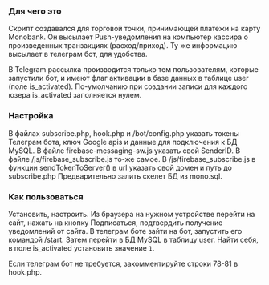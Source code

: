 ### Для чего это
Скрипт создавался для торговой точки, принимающей платежи на карту Monobank.
Он высылает Push-уведомления на компьютер кассира о произведенных транзакциях (расход/приход).
Ту же информацию высылает в телеграм бот, для удобства.

В Telegram рассылка производится только тем пользователям, которые запустили бот, и имеют флаг активации в базе данных в таблице user (поле is_activated).
По-умолчанию при создании записи для каждого юзера is_activated заполняется нулем.

### Настройка
В файлах subscribe.php, hook.php и /bot/config.php указать токены Телеграм бота, ключ Google apis и данные для подключения к БД MySQL.
В файле firebase-messaging-sw.js указать свой SenderID. В файле /js/firebase_subscribe.js то-же самое.
В /js/firebase_subscribe.js в функции sendTokenToServer() в url указать свой домен и путь до subscribe.php
Предварительно залить скелет БД из mono.sql.

### Как пользоваться
Установить, настроить.
Из браузера на нужном устройстве перейти на сайт, нажать на кнопку Подписаться, подтвердить получение уведомлений от сайта.
В телеграм боте зайти на бот, запустить его командой /start.
Затем перейти в БД MySQL в таблицу user. Найти себя, в поле is_activated установить значение `1`.

Если телеграм бот не требуется, закомментируйте строки 78-81 в hook.php.